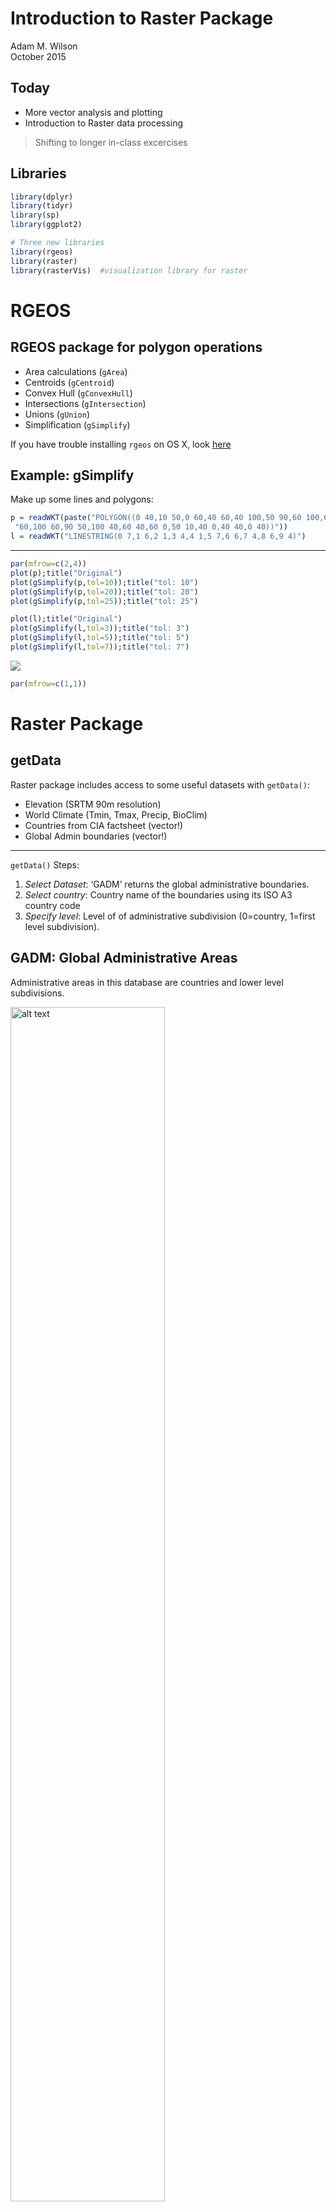 # Introduction to Raster Package
Adam M. Wilson  
October 2015  




## Today

* More vector analysis and plotting
* Introduction to Raster data processing

> Shifting to longer in-class excercises


## Libraries


```r
library(dplyr)
library(tidyr)
library(sp)
library(ggplot2)

# Three new libraries
library(rgeos)
library(raster)
library(rasterVis)  #visualization library for raster
```

# RGEOS

## RGEOS package for polygon operations

* Area calculations (`gArea`)
* Centroids (`gCentroid`)
* Convex Hull (`gConvexHull`)
* Intersections (`gIntersection`)
* Unions (`gUnion`)
* Simplification (`gSimplify`)

If you have trouble installing `rgeos` on OS X, look [here](http://dyerlab.bio.vcu.edu/2015/03/31/install-rgeos-on-osx/)


## Example: gSimplify

Make up some lines and polygons:

```r
p = readWKT(paste("POLYGON((0 40,10 50,0 60,40 60,40 100,50 90,60 100,60",
 "60,100 60,90 50,100 40,60 40,60 0,50 10,40 0,40 40,0 40))"))
l = readWKT("LINESTRING(0 7,1 6,2 1,3 4,4 1,5 7,6 6,7 4,8 6,9 4)")
```

---


```r
par(mfrow=c(2,4))
plot(p);title("Original")
plot(gSimplify(p,tol=10));title("tol: 10")
plot(gSimplify(p,tol=20));title("tol: 20")
plot(gSimplify(p,tol=25));title("tol: 25")

plot(l);title("Original")
plot(gSimplify(l,tol=3));title("tol: 3")
plot(gSimplify(l,tol=5));title("tol: 5")
plot(gSimplify(l,tol=7));title("tol: 7")
```

![](07_Raster_files/figure-revealjs/unnamed-chunk-4-1.png) 

```r
par(mfrow=c(1,1))
```

# Raster Package

## getData

Raster package includes access to some useful datasets with `getData()`:

* Elevation (SRTM 90m resolution)
* World Climate (Tmin, Tmax, Precip, BioClim)
* Countries from CIA factsheet (vector!)
* Global Admin boundaries (vector!)

---

`getData()` Steps:

1. _Select Dataset_: ‘GADM’ returns the global administrative boundaries.
2. _Select country_: Country name of the boundaries using its ISO A3 country code
3. _Specify level_: Level of of administrative subdivision (0=country, 1=first level subdivision).


## GADM:  Global Administrative Areas
Administrative areas in this database are countries and lower level subdivisions.  

<img src="assets/gadm25.png" alt="alt text" width="70%">

---

Divided by country (see website for full dataset).  Explore country list:

```r
getData("ISO3")%>%
  as.data.frame%>%
  filter(NAME=="South Africa")
```

```
##   ISO3         NAME
## 1  ZAF South Africa
```

---

Download data for South Africa


```r
za=getData('GADM', country='ZAF', level=1)
```


```r
plot(za)
```

![](07_Raster_files/figure-revealjs/unnamed-chunk-7-1.png) 

Danger: `plot()` works, but can be slow for complex polygons.

---

### Check out attribute table


```r
za@data
```

```
##     PID ID_0 ISO       NAME_0 ID_1                NAME_1 NL_NAME_1
## 1  2725  209 ZAF South Africa    1          Eastern Cape          
## 2  2726  209 ZAF South Africa    2               Gauteng          
## 3  2727  209 ZAF South Africa    3         KwaZulu-Natal          
## 4  2728  209 ZAF South Africa    4               Limpopo          
## 5  2729  209 ZAF South Africa    5            Mpumalanga          
## 6  2730  209 ZAF South Africa    6            North West          
## 7  2731  209 ZAF South Africa    7         Northern Cape          
## 8  2732  209 ZAF South Africa    8     Orange Free State          
## 9  2733  209 ZAF South Africa    9 Prince Edward Islands          
## 10 2734  209 ZAF South Africa   10          Western Cape          
##                                                    VARNAME_1    TYPE_1
## 1                                                   Oos-Kaap Provinsie
## 2                                Pretoria/Witwatersrand/Vaal Provinsie
## 3                                         Natal and Zululand Provinsie
## 4  Noordelike Provinsie|Northern Transvaal|Northern Province Provinsie
## 5                                          Eastern Transvaal Provinsie
## 6                                        North-West|Noordwes Provinsie
## 7                                                 Noord-Kaap Provinsie
## 8                                        Free State|Vrystaat Provinsie
## 9                                                                     
## 10                                                  Wes-Kaap Provinsie
##    ENGTYPE_1
## 1   Province
## 2   Province
## 3   Province
## 4   Province
## 5   Province
## 6   Province
## 7   Province
## 8   Province
## 9           
## 10  Province
```

---


```r
za=subset(za,NAME_1!="Prince Edward Islands")
plot(za)
```

![](07_Raster_files/figure-revealjs/unnamed-chunk-9-1.png) 

---

## Your turn

Use the method above to download and plot the boundaries for a country of your choice.

---


```r
getData("ISO3")%>%
  as.data.frame%>%
  filter(NAME=="Tunisia")
```

```
##   ISO3    NAME
## 1  TUN Tunisia
```

```r
tun=getData('GADM', country='TUN', level=1)
plot(tun)
```

![](07_Raster_files/figure-revealjs/unnamed-chunk-10-1.png) 

---

## Simplify polygons with RGEOS


```r
za2=gSimplify(za,tol = 0.1,topologyPreserve=T)
plot(za,lwd=2)
plot(za2,border="red",add=T)
```

## Calculate area by province


```r
za$area=gArea(za,byid = T)
```

```
## Warning in RGEOSMiscFunc(spgeom, byid, "rgeos_area"): Spatial object is not
## projected; GEOS expects planar coordinates
```

---

## Selecting a Projection
For help selecting a projection, see the [projection wizard](http://projectionwizard.org)

<img src="assets/ProjectionWizard.png" alt="alt text" width="70%">

---

### Plot by area with `spplot()`


```r
za$area=
  spTransform(za,CRS("+proj=aea +lat_1=-34.55302083711272 +lat_2=-31.208904317916957 +lon_0=22.4560546875"))%>%
  gArea(byid = T)/(1000*1000)

spplot(za,zcol="area")
```

![](07_Raster_files/figure-revealjs/unnamed-chunk-13-1.png) 


## Union

Merge sub-geometries together with `gUnionCascaded()`


```r
za2=gUnionCascaded(za)
```

## Plotting vectors with ggplot

`fortify()` in `ggplot` useful for converting `Spatial*` objects into plottable data.frames.  


```r
head(fortify(za))
```

```
##       long       lat order  hole piece group id
## 1 29.12268 -30.10995     1 FALSE     1   1.1  1
## 2 29.12222 -30.11361     2 FALSE     1   1.1  1
## 3 29.11806 -30.11778     3 FALSE     1   1.1  1
## 4 29.11472 -30.12111     4 FALSE     1   1.1  1
## 5 29.10917 -30.12444     5 FALSE     1   1.1  1
## 6 29.10772 -30.12532     6 FALSE     1   1.1  1
```

---


```r
ggplot(fortify(za),aes(x=long,y=lat,group=group,order=order))+
  geom_path()+
  geom_path(data=fortify(za2),
            mapping=aes(x=long,y=lat,
                        group=group,order=order),
            col="red")+
  coord_equal()
```

```
## Regions defined for each Polygons
```

![](07_Raster_files/figure-revealjs/unnamed-chunk-16-1.png) 

# Raster Data

## Raster introduction

Spatial data structure dividing region ('grid') into rectangles (’cells’ or ’pixels’) storing one or more values each.

<small> Some examples from the [Raster vignette](http://cran.r-project.org/web/packages/raster/vignettes/Raster.pdf) by Robert J. Hijmans. </small>

* `rasterLayer`: 1 band
* `rasterStack`: Multiple Bands
* `rasterBrick`: Multiple Bands of _same_ thing.

---


```r
x <- raster()
x
```

```
## class       : RasterLayer 
## dimensions  : 180, 360, 64800  (nrow, ncol, ncell)
## resolution  : 1, 1  (x, y)
## extent      : -180, 180, -90, 90  (xmin, xmax, ymin, ymax)
## coord. ref. : +proj=longlat +datum=WGS84 +ellps=WGS84 +towgs84=0,0,0
```


```r
str(x)
```

```
## Formal class 'RasterLayer' [package "raster"] with 12 slots
##   ..@ file    :Formal class '.RasterFile' [package "raster"] with 13 slots
##   .. .. ..@ name        : chr ""
##   .. .. ..@ datanotation: chr "FLT4S"
##   .. .. ..@ byteorder   : chr "little"
##   .. .. ..@ nodatavalue : num -Inf
##   .. .. ..@ NAchanged   : logi FALSE
##   .. .. ..@ nbands      : int 1
##   .. .. ..@ bandorder   : chr "BIL"
##   .. .. ..@ offset      : int 0
##   .. .. ..@ toptobottom : logi TRUE
##   .. .. ..@ blockrows   : int 0
##   .. .. ..@ blockcols   : int 0
##   .. .. ..@ driver      : chr ""
##   .. .. ..@ open        : logi FALSE
##   ..@ data    :Formal class '.SingleLayerData' [package "raster"] with 13 slots
##   .. .. ..@ values    : logi(0) 
##   .. .. ..@ offset    : num 0
##   .. .. ..@ gain      : num 1
##   .. .. ..@ inmemory  : logi FALSE
##   .. .. ..@ fromdisk  : logi FALSE
##   .. .. ..@ isfactor  : logi FALSE
##   .. .. ..@ attributes: list()
##   .. .. ..@ haveminmax: logi FALSE
##   .. .. ..@ min       : num Inf
##   .. .. ..@ max       : num -Inf
##   .. .. ..@ band      : int 1
##   .. .. ..@ unit      : chr ""
##   .. .. ..@ names     : chr ""
##   ..@ legend  :Formal class '.RasterLegend' [package "raster"] with 5 slots
##   .. .. ..@ type      : chr(0) 
##   .. .. ..@ values    : logi(0) 
##   .. .. ..@ color     : logi(0) 
##   .. .. ..@ names     : logi(0) 
##   .. .. ..@ colortable: logi(0) 
##   ..@ title   : chr(0) 
##   ..@ extent  :Formal class 'Extent' [package "raster"] with 4 slots
##   .. .. ..@ xmin: num -180
##   .. .. ..@ xmax: num 180
##   .. .. ..@ ymin: num -90
##   .. .. ..@ ymax: num 90
##   ..@ rotated : logi FALSE
##   ..@ rotation:Formal class '.Rotation' [package "raster"] with 2 slots
##   .. .. ..@ geotrans: num(0) 
##   .. .. ..@ transfun:function ()  
##   ..@ ncols   : int 360
##   ..@ nrows   : int 180
##   ..@ crs     :Formal class 'CRS' [package "sp"] with 1 slot
##   .. .. ..@ projargs: chr "+proj=longlat +datum=WGS84 +ellps=WGS84 +towgs84=0,0,0"
##   ..@ history : list()
##   ..@ z       : list()
```

---


```r
x <- raster(ncol=36, nrow=18, xmn=-1000, xmx=1000, ymn=-100, ymx=900)
res(x)
```

```
## [1] 55.55556 55.55556
```

```r
res(x) <- 100
res(x)
```

```
## [1] 100 100
```

```r
ncol(x)
```

```
## [1] 20
```

---


```r
# change the numer of columns (affects resolution)
ncol(x) <- 18
ncol(x)
```

```
## [1] 18
```

```r
res(x)
```

```
## [1] 111.1111 100.0000
```

## Raster data storage


```r
r <- raster(ncol=10, nrow=10)
ncell(r)
```

```
## [1] 100
```
But it is an empty raster

```r
hasValues(r)
```

```
## [1] FALSE
```

---

Use `values()` function:

```r
values(r) <- 1:ncell(r)
hasValues(r)
```

```
## [1] TRUE
```

```r
values(r)[1:10]
```

```
##  [1]  1  2  3  4  5  6  7  8  9 10
```


## Your Turn

Create and then plot a new raster with:

1. 100 rows
2. 50 columns
3. Fill it with random values (`rnorm()`)

---


```r
x=raster(nrow=100,ncol=50,vals=rnorm(100*50))
# OR
x= raster(nrow=100,ncol=50)
values(x)= rnorm(5000)

plot(x)
```

![](07_Raster_files/figure-revealjs/unnamed-chunk-24-1.png) 

---

Raster memory usage


```r
inMemory(r)
```

```
## [1] TRUE
```
> You can change the memory options using the `maxmemory` option in `rasterOptions()` 

## Raster Plotting

Plotting is easy (but slow) with `plot`.


```r
plot(r, main='Raster with 100 cells')
```

![](07_Raster_files/figure-revealjs/unnamed-chunk-26-1.png) 

---

### ggplot and rasterVis

rasterVis package has `gplot()` for plotting raster data


```r
gplot(r,maxpixels=50000)+
  geom_raster(aes(fill=value))
```

![](07_Raster_files/figure-revealjs/unnamed-chunk-27-1.png) 

---

Adjust `maxpixels` for faster plotting of large datasets.


```r
gplot(r,maxpixels=10)+
  geom_raster(aes(fill=value))
```

![](07_Raster_files/figure-revealjs/unnamed-chunk-28-1.png) 

---

Can use all the `ggplot` color ramps, etc.


```r
gplot(r)+geom_raster(aes(fill=value))+
    scale_fill_distiller(palette="OrRd")
```

![](07_Raster_files/figure-revealjs/unnamed-chunk-29-1.png) 


## Spatial Projections

Raster package uses standard [coordinate reference system (CRS)](http://www.spatialreference.org).  

For example, see the projection format for the [_standard_ WGS84](http://www.spatialreference.org/ref/epsg/4326/).

```r
projection(r)
```

```
## [1] "+proj=longlat +datum=WGS84 +ellps=WGS84 +towgs84=0,0,0"
```

## Warping rasters

Use `projectRaster()` to _warp_ to a different projection.

`method=` `ngb` (for categorical) or `bilinear` (continuous)


```r
r2=projectRaster(r,crs="+proj=sinu +lon_0=0",method = )
```

```
## Warning in rgdal::rawTransform(projto_int, projfrom, nrow(xy), xy[, 1], :
## 48 projected point(s) not finite
```

```r
par(mfrow=c(1,2));plot(r);plot(r2)
```

![](07_Raster_files/figure-revealjs/unnamed-chunk-31-1.png) 


# WorldClim

## Overview of WorldClim

Mean monthly climate and derived variables interpolated from weather stations on a 30 arc-second (~1km) grid.
See [worldclim.org](http://www.worldclim.org/methods)

---

## Bioclim variables

<small>

Variable      Description
----------    -------------
BIO1          Annual Mean Temperature
BIO2          Mean Diurnal Range (Mean of monthly (max temp – min temp))
BIO3          Isothermality (BIO2/BIO7) (* 100)
BIO4          Temperature Seasonality (standard deviation *100)
BIO5          Max Temperature of Warmest Month
BIO6          Min Temperature of Coldest Month
BIO7          Temperature Annual Range (BIO5-BIO6)
BIO8          Mean Temperature of Wettest Quarter
BIO9          Mean Temperature of Driest Quarter
BIO10         Mean Temperature of Warmest Quarter
BIO11         Mean Temperature of Coldest Quarter
BIO12         Annual Precipitation
BIO13         Precipitation of Wettest Month
BIO14         Precipitation of Driest Month
BIO15         Precipitation Seasonality (Coefficient of Variation)
BIO16         Precipitation of Wettest Quarter
BIO17         Precipitation of Driest Quarter
BIO18         Precipitation of Warmest Quarter
BIO19         Precipitation of Coldest Quarter

</small>


## Download climate data

Download the data:


```r
clim=getData('worldclim', var='bio', res=10)
```

`res` is resolution (0.5, 2.5, 5, and 10 minutes of a degree)

---

### Gain and Offset


```r
clim
```

```
## class       : RasterStack 
## dimensions  : 900, 2160, 1944000, 19  (nrow, ncol, ncell, nlayers)
## resolution  : 0.1666667, 0.1666667  (x, y)
## extent      : -180, 180, -60, 90  (xmin, xmax, ymin, ymax)
## coord. ref. : +proj=longlat +datum=WGS84 +ellps=WGS84 +towgs84=0,0,0 
## names       :  bio1,  bio2,  bio3,  bio4,  bio5,  bio6,  bio7,  bio8,  bio9, bio10, bio11, bio12, bio13, bio14, bio15, ... 
## min values  :  -269,     9,     8,    72,   -59,  -547,    53,  -251,  -450,   -97,  -488,     0,     0,     0,     0, ... 
## max values  :   314,   211,    95, 22673,   489,   258,   725,   375,   364,   380,   289,  9916,  2088,   652,   261, ...
```

Note the min/max of the raster.  What are the units?  Always check metadata, the [WorldClim temperature dataset](http://www.worldclim.org/formats) has a `gain` of 0.1, meaning that it must be multipled by 0.1 to convert back to degrees Celsius. Precipitation is in mm, so a gain of 0.1 would turn that into cm.


```r
gain(clim)=0.1
```

---

### Plot with `plot()`


```r
plot(clim)
```

![](07_Raster_files/figure-revealjs/unnamed-chunk-35-1.png) 

--- 

## Faceting in ggplot

Or use `rasterVis` methods with gplot

```r
gplot(clim[[13:19]])+geom_raster(aes(fill=value))+
  facet_wrap(~variable)+
  scale_fill_gradientn(colours=c("brown","red","yellow","darkgreen","green"),trans="log10")+
  coord_equal()
```

![](07_Raster_files/figure-revealjs/unnamed-chunk-36-1.png) 

---

Let's dig a little deeper into the data object:


```r
## is it held in RAM?
inMemory(clim)
```

```
## [1] FALSE
```

```r
## How big is it?
object.size(clim)
```

```
## 227920 bytes
```

```r
## can we work with it directly in RAM?
canProcessInMemory(clim)
```

```
## [1] TRUE
```


## Subsetting and spatial cropping

Use `[[1:3]]` to select raster layers from raster stack.


```r
r1 <- crop(clim[[1]], bbox(za))
## crop to a latitude/longitude box
r1 <- crop(clim[[1]], extent(10,35,-35,-20))
```

---


```r
r1
```

```
## class       : RasterLayer 
## dimensions  : 90, 150, 13500  (nrow, ncol, ncell)
## resolution  : 0.1666667, 0.1666667  (x, y)
## extent      : 10, 35, -35, -20  (xmin, xmax, ymin, ymax)
## coord. ref. : +proj=longlat +datum=WGS84 +ellps=WGS84 +towgs84=0,0,0 
## data source : in memory
## names       : bio1 
## values      : 5.8, 24.8  (min, max)
```

```r
plot(r1)
```

![](07_Raster_files/figure-revealjs/unnamed-chunk-39-1.png) 

## Spatial aggregation

```r
## aggregate using a function
aggregate(r1, 3, fun=mean) %>%
  plot()
```

![](07_Raster_files/figure-revealjs/unnamed-chunk-40-1.png) 

## Your turn

Create a new raster by aggregating to the minimum (`min`) value of `r1` within a 10 pixel window

---


```r
aggregate(r1, 10, fun=min) %>%
  plot()
```

![](07_Raster_files/figure-revealjs/unnamed-chunk-41-1.png) 


## Focal ("moving window")

```r
## apply a function over a moving window
focal(r1, w=matrix(1,3,3), fun=mean) %>% 
  plot()
```

![](07_Raster_files/figure-revealjs/unnamed-chunk-42-1.png) 

---


```r
## apply a function over a moving window
rf_min <- focal(r1, w=matrix(1,11,11), fun=min)
rf_max <- focal(r1, w=matrix(1,11,11), fun=max)
rf_range=rf_max-rf_min

## or just use the range function
rf_range2 <- focal(r1, w=matrix(1,11,11), fun=range)
plot(rf_range2)
```

![](07_Raster_files/figure-revealjs/unnamed-chunk-43-1.png) 

## Your turn

Plot the focal standard deviation of `r1` over a 3x3 window.

---

```r
focal(r1,w=matrix(1,3,3),fun=sd)%>%
  plot()
```

![](07_Raster_files/figure-revealjs/unnamed-chunk-44-1.png) 


## Raster calculations

the `raster` package has many options for _raster algebra_, including `+`, `-`, `*`, `/`, logical operators such as `>`, `>=`, `<`, `==`, `!` and functions such as `abs`, `round`, `ceiling`, `floor`, `trunc`, `sqrt`, `log`, `log10`, `exp`, `cos`, `sin`, `max`, `min`, `range`, `prod`, `sum`, `any`, `all`.

So, for example, you can 

```r
cellStats(r1,range)
```

```
## [1]  5.8 24.8
```

```r
## add 10
s = r1 + 10
cellStats(s,range)
```

```
## [1] 15.8 34.8
```

---


```r
## take the square root
s = sqrt(r1)
cellStats(s,range)
```

```
## [1] 2.408319 4.979960
```

```r
# round values
r = round(r1)
cellStats(r,range)
```

```
## [1]  6 25
```

```r
# find cells with values less than 15 degrees C
r = r1 < 15
plot(r)
```

![](07_Raster_files/figure-revealjs/unnamed-chunk-46-1.png) 

---

### Apply algebraic functions

```r
# multiply s times r and add 5
s = s * r1 + 5
cellStats(s,range)
```

```
## [1]  18.96825 128.50300
```

## Extracting Raster Data

* points
* lines
* polygons
* extent (rectangle)
* cell numbers

Extract all intersecting values OR apply a summarizing function with `fun`.

---

### Point data

```r
## define which species to query
library(spocc)
sp='Protea repens'

## run the query and convert to data.frame()
d = occ(query=sp, from='gbif',limit = 1000, has_coords=T) %>% occ2df()
coordinates(d)=c("longitude","latitude")
projection(d)="+proj=longlat +ellps=WGS84 +datum=WGS84 +no_defs"
dc=raster::extract(clim[[1:4]],d,df=T)
head(dc)
```

```
##   ID bio1 bio2 bio3  bio4
## 1  1 14.9 10.8  5.7 264.5
## 2  2 15.0 13.6  5.3 411.4
## 3  3 17.2 10.3  5.5 265.7
## 4  4 16.3 14.3  5.4 424.4
## 5  5 17.1 13.8  6.0 315.3
## 6  6 14.5 13.0  5.3 387.1
```
> Use `package::function` to avoid confusion with similar functions.

---


```r
gplot(r1)+geom_raster(aes(fill=value))+
  geom_point(data=as.data.frame(d),
             aes(x=longitude,y=latitude),col="red")+
  coord_equal()
```

![](07_Raster_files/figure-revealjs/unnamed-chunk-49-1.png) 

---


```r
d2=dc%>%
  gather(ID)
colnames(d2)[1]="cell"

ggplot(d2,aes(x=value))+
  geom_density()+
  facet_wrap(~ID,scales="free")
```

![](07_Raster_files/figure-revealjs/unnamed-chunk-50-1.png) 

---


### Lines

Extract values along a transect.  

```r
transect = SpatialLinesDataFrame(
  SpatialLines(list(Lines(list(Line(
    cbind(c(19, 26),c(-33.5, -33.5)))), ID = "ZAF"))),
  data.frame(Z = c("transect"), row.names = c("ZAF")))

gplot(r1)+geom_tile(aes(fill=value))+
  geom_line(aes(x=long,y=lat),data=fortify(transect))
```

![](07_Raster_files/figure-revealjs/unnamed-chunk-51-1.png) 

---

### Plot Transect


```r
trans=raster::extract(clim,transect,along=T,cellnumbers=T)%>% 
  as.data.frame()
trans[,c("lon","lat")]=coordinates(clim)[trans$cell]
trans$order=as.integer(rownames(trans))
  
transl=group_by(trans,lon,lat)%>%
  gather(variable, value, -lon, -lat, -cell, -order)

ggplot(transl,aes(x=lon,y=value,
                  colour=variable,group=variable,
                  order=order))+
  geom_line()
```

![](07_Raster_files/figure-revealjs/unnamed-chunk-52-1.png) 

---

### _Zonal_ statistics


```r
rsp=raster::extract(r1,za,mean,sp=T)
spplot(rsp,zcol="bio1")
```

![](07_Raster_files/figure-revealjs/unnamed-chunk-53-1.png) 

## Your turn

1. Download the Maximum Temperature dataset using `getData()`
2. Crop it to the country you downloaded (or ZA?)
2. Calculate the overall range for each variable with `cellStats()`
3. Calculate the focal median with an 11x11 window with `focal()`
4. Create a transect across the region and extract the temperature data.


## Example

1. Download the Maximum Temperature dataset using `getData()`
2. Crop it to the country you downloaded (or ZA?)
2. Calculate the overall range for each variable with `cellStats()`


```r
tun=getData('GADM', country='TUN', level=1)
tmax=getData('worldclim', var='tmax', res=10)
gain(tmax)=0.1
tmax_tun=crop(tmax,tun)

cellStats(tmax_tun,"range")
```

```
##      tmax1 tmax2 tmax3 tmax4 tmax5 tmax6 tmax7 tmax8 tmax9 tmax10 tmax11
## [1,]   8.4  10.1  13.8  17.4  21.9  26.4  29.6  30.3  26.6   19.7   14.1
## [2,]  18.1  21.2  25.6  31.2  35.9  41.4  43.3  42.6  38.5   31.9   24.5
##      tmax12
## [1,]    9.6
## [2,]   18.9
```

---

3. Calculate the focal median with an 11x11 window with `focal()`
4. Create a transect across the region and extract the temperature data.


```r
tmax_tunf=list()
for(i in 1:nlayers(tmax_tun))
  tmax_tunf[[i]]=focal(tmax_tun[[i]],w=matrix(1,11,11),fun=median)
tmax_tunf=stack(tmax_tunf)

# Transect
transect = SpatialLinesDataFrame(
  SpatialLines(list(Lines(list(Line(
    cbind(c(8, 10),c(36, 36)))), ID = "TUN"))),
  data.frame(Z = c("transect"), row.names = c("TUN")))
```

---


```r
gplot(tmax_tun)+geom_tile(aes(fill=value))+
  facet_wrap(~variable)+
  geom_path(data=fortify(tun),
            mapping=aes(x=long,y=lat,
                        group=group,order=order))+
  geom_line(aes(x=long,y=lat),
            data=fortify(transect),col="red")+
  coord_equal()
```

```
## Regions defined for each Polygons
```

![](07_Raster_files/figure-revealjs/unnamed-chunk-56-1.png) 

---


```r
trans=raster::extract(tmax_tun,transect,along=T,cellnumbers=T)%>% 
  as.data.frame()
trans[,c("lon","lat")]=coordinates(clim)[trans$cell]
trans$order=as.integer(rownames(trans))
  
transl=group_by(trans,lon,lat)%>%
  gather(variable, value, -lon, -lat, -cell, -order)

ggplot(transl,aes(x=lon,y=value,
                  colour=variable,group=variable,
                  order=order))+
  geom_line()
```

![](07_Raster_files/figure-revealjs/unnamed-chunk-57-1.png) 


## Raster Processing

Things to consider:

* RAM limitations
* Disk space and temporary files
* Use of external programs (e.g. GDAL)
* Use of external GIS viewer (e.g. QGIS)


